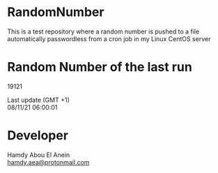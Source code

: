 # RandomNumber    
This is a test repository where a random number is pushed to a file automatically passwordless from a cron job in my Linux CentOS server    
# Random Number of the last run   
19121
      
Last update (GMT +1)    
08/11/21 06:00:01
# Developer    
Hamdy Abou El Anein   
hamdy.aea@protonmail.com
